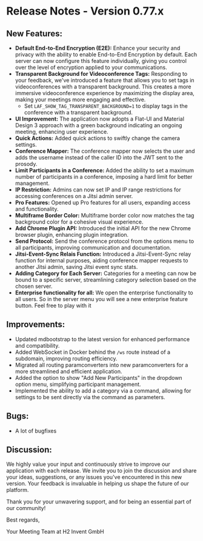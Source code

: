 # Release Notes - Version 0.77.x

## New Features:
- **Default End-to-End Encryption (E2E):** Enhance your security and privacy with the ability to enable End-to-End Encryption by default. Each server can now configure this feature individually, giving you control over the level of encryption applied to your communications.
- **Transparent Background for Videoconference Tags:** Responding to your feedback, we've introduced a feature that allows you to set tags in videoconferences with a transparent background. This creates a more immersive videoconference experience by maximizing the display area, making your meetings more engaging and effective.
    - Set `LAF_SHOW_TAG_TRANSPARENT_BACKGROUND=1` to display tags in the conference with a transparent background.
- **UI Improvement:** The application now adopts a Flat-UI and Material Design 3 approach with a green background indicating an ongoing meeting, enhancing user experience.
- **Quick Actions:** Added quick actions to swiftly change the camera settings.
- **Conference Mapper:** The conference mapper now selects the user and adds the username instead of the caller ID into the JWT sent to the prosody.
- **Limit Participants in a Conference:** Added the ability to set a maximum number of participants in a conference, imposing a hard limit for better management.
- **IP Restriction:** Admins can now set IP and IP range restrictions for accessing conferences on a Jitsi admin server.
- **Pro Features:** Opened up Pro features for all users, expanding access and functionality.
- **Multiframe Border Color:** Multiframe border color now matches the tag background color for a cohesive visual experience.
- **Add Chrome Plugin API:** Introduced the initial API for the new Chrome browser plugin, enhancing plugin integration.
- **Send Protocol:** Send the conference protocol from the options menu to all participants, improving communication and documentation.
- **Jitsi-Event-Sync Relais Function:** Introduced a Jitsi-Event-Sync relay function for internal purposes, aiding conference mapper requests to another Jitsi admin, saving Jitsi event sync stats.
- **Adding Category for Each Server:** Categories for a meeting can now be bound to a specific server, streamlining category selection based on the chosen server.
- **Enterprise functionality for all:** We open the enterprise functionality to all users. So in the server menu you will see a new enterprise feature button. Feel free to play with it

## Improvements:
- Updated mdbootstrap to the latest version for enhanced performance and compatibility.
- Added WebSocket in Docker behind the `/ws` route instead of a subdomain, improving routing efficiency.
- Migrated all routing paramconverters into new paramconverters for a more streamlined and efficient application.
- Added the option to show "Add New Participants" in the dropdown option menu, simplifying participant management.
- Implemented the ability to add a category via a command, allowing for settings to be sent directly via the command as parameters.

## Bugs:
- A lot of bugfixes

## Discussion:
We highly value your input and continuously strive to improve our application with each release. We invite you to join the discussion and share your ideas, suggestions, or any issues you've encountered in this new version. Your feedback is invaluable in helping us shape the future of our platform.

Thank you for your unwavering support, and for being an essential part of our community!

Best regards,

Your Meeting Team at H2 Invent GmbH
